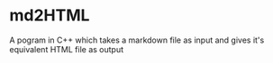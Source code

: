 # md2HTML
A pogram in C++  which takes a markdown file as input and gives it's equivalent HTML file as output
